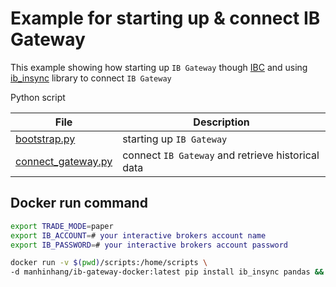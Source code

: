 # Example for starting up & connect IB Gateway

This example showing how starting up `IB Gateway` though [IBC](https://github.com/IbcAlpha/IBC) and using [ib_insync](https://github.com/erdewit/ib_insync) library to connect `IB Gateway` 

Python script

| File | Description |
| - | - |
| [bootstrap.py](scripts/bootstrap.py) | starting up `IB Gateway` |
| [connect_gateway.py](scripts/connect_gateway.py) | connect `IB Gateway` and retrieve historical data |

## Docker run command
```bash
export TRADE_MODE=paper
export IB_ACCOUNT=# your interactive brokers account name
export IB_PASSWORD=# your interactive brokers account password

docker run -v $(pwd)/scripts:/home/scripts \
-d manhinhang/ib-gateway-docker:latest pip install ib_insync pandas && python /home/scripts/bootstrap.py && python /home/scripts/connect_gateway.py
```